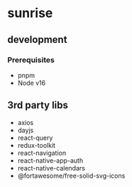 # sunrise

## development
### Prerequisites
- pnpm 
- Node v16
## 3rd party libs

- axios
- dayjs
- react-query
- redux-toolkit
- react-navigation
- react-native-app-auth
- react-native-calendars
- @fortawesome/free-solid-svg-icons